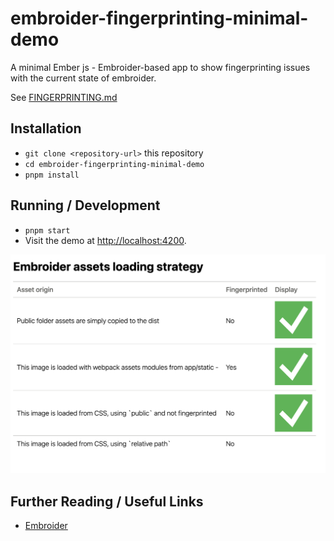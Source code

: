 # embroider-fingerprinting-minimal-demo

A minimal Ember js - Embroider-based app to show fingerprinting issues with the current state of embroider.

See [FINGERPRINTING.md](FINGERPRINTING.md)

## Installation

- `git clone <repository-url>` this repository
- `cd embroider-fingerprinting-minimal-demo`
- `pnpm install`

## Running / Development

- `pnpm start`
- Visit the demo at [http://localhost:4200](http://localhost:4200/demo).

![Test result at http://localhost:4200/demo](public/demo_screenshot.png?raw=true 'Title')

## Further Reading / Useful Links

- [Embroider](https://github.com/embroider-build/embroider)
